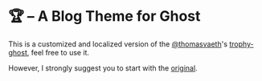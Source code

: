 # 🏆 – A Blog Theme for Ghost

This is a customized and localized version of the [@thomasvaeth](https://github.com/thomasvaeth)'s [trophy-ghost](https://github.com/thomasvaeth/trophy-ghost), feel free to use it.

However, I strongly suggest you to start with the [original](http://thomasvaeth.com/trophy/).